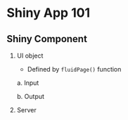 # Shiny App 101

## Shiny Component
    
1. UI object
   - Defined by `fluidPage()` function

    a. Input
    
    b. Output
    
2. Server


